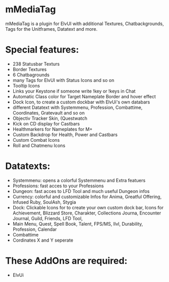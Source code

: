 # mMediaTag
mMediaTag is a plugin for ElvUI with additional Textures, Chatbackgrounds, Tags for the Unitframes, Datatext and more.

# Special features:
- 238 Statusbar Texturs
- Border Textures
- 6 Chatbagrounds
- many Tags for ElvUI with Status Icons and so on
- Tooltip Icons
- Links your Keystone if someone write !key or !keys in Chat
- Automatic Class color for Target Nameplate Border and hover effect
- Dock Icon, to create a custom dockbar with ElvUi's own databars
- different Datatext with Systemmenu, Profession, Combattime, Coordinates, Gratevault and so on
- Objectiv Tracker Skin, (Questwatch
- Kick on CD display for Castbars
- Healthmarkers for Nameplates for M+
- Custom Backdrop for Health, Power and Castbars
- Custom Combat Icons
- Roll and Chatmenu Icons

# Datatexts:
- Systemmenu: opens a colorful Systemmenu and Extra featuers
- Professions: fast acces to your Professions
- Dungeon: fast acces to LFD Tool and much useful Dungeon infos
- Currency: colorful and customizable Infos for Anima, Greatful Offering, Infused Ruby, SoulAsh, Stygia
- Dock: Clickable Icons for to create your own custom dock bar, Icons for Achievement, Blizzard Store, Charakter, Collections Journa, Encounter Journal, Guild, Friends, LFD Tool,
- Main Menu, Quest, Spell Book, Talent, FPS/MS, Ilvl, Durability, Profession, Calendar
- Combattime
- Cordinates X and Y seperate

# These AddOns are required:
- ElvUi